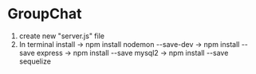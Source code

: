 # GroupChat
1. create new "server.js" file
2. In terminal install 
-> npm install nodemon --save-dev
-> npm install --save express
-> npm install --save mysql2
-> npm install --save sequelize
